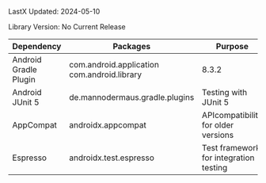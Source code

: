 LastX Updated: 2024-05-10

Library Version: No Current Release

|Dependency|Packages|Purpose|CurrentVersion|
|----------|----------|----------|----------|
|Android Gradle Plugin|com.android.application com.android.library|8.3.2|
|Android JUnit 5| de.mannodermaus.gradle.plugins|Testing with JUnit 5|1.9.3.0|
|AppCompat|androidx.appcompat|APIcompatibility for older versions|1.6.1|
|Espresso|androidx.test.espresso|Test framework for integration testing|3.5.1|
